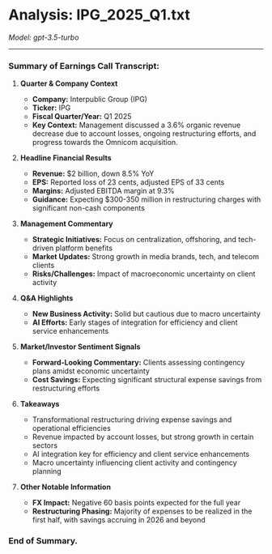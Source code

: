# Analysis: IPG_2025_Q1.txt

*Model: gpt-3.5-turbo*

---

### Summary of Earnings Call Transcript:

1. **Quarter & Company Context**
   - **Company:** Interpublic Group (IPG)
   - **Ticker:** IPG
   - **Fiscal Quarter/Year:** Q1 2025
   - **Key Context:** Management discussed a 3.6% organic revenue decrease due to account losses, ongoing restructuring efforts, and progress towards the Omnicom acquisition.

2. **Headline Financial Results**
   - **Revenue:** $2 billion, down 8.5% YoY
   - **EPS:** Reported loss of 23 cents, adjusted EPS of 33 cents
   - **Margins:** Adjusted EBITDA margin at 9.3%
   - **Guidance:** Expecting $300-350 million in restructuring charges with significant non-cash components

3. **Management Commentary**
   - **Strategic Initiatives:** Focus on centralization, offshoring, and tech-driven platform benefits
   - **Market Updates:** Strong growth in media brands, tech, and telecom clients
   - **Risks/Challenges:** Impact of macroeconomic uncertainty on client activity

4. **Q&A Highlights**
   - **New Business Activity:** Solid but cautious due to macro uncertainty
   - **AI Efforts:** Early stages of integration for efficiency and client service enhancements

5. **Market/Investor Sentiment Signals**
   - **Forward-Looking Commentary:** Clients assessing contingency plans amidst economic uncertainty
   - **Cost Savings:** Expecting significant structural expense savings from restructuring efforts

6. **Takeaways**
   - Transformational restructuring driving expense savings and operational efficiencies
   - Revenue impacted by account losses, but strong growth in certain sectors
   - AI integration key for efficiency and client service enhancements
   - Macro uncertainty influencing client activity and contingency planning

7. **Other Notable Information**
   - **FX Impact:** Negative 60 basis points expected for the full year
   - **Restructuring Phasing:** Majority of expenses to be realized in the first half, with savings accruing in 2026 and beyond

### End of Summary.